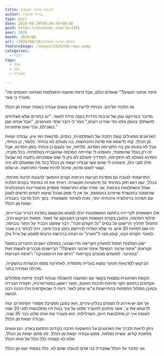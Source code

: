 ```yaml
---
title: איפה ארגוני האנסים?
author: נמרוד איזנברג
type: post
date: 2020-08-20T09:04:59+00:00
guid: https://aizenimr.com/?p=3381
year: 2020
month: 2020/08
url: /2020/08/20/איפה-ארגוני-האנסים/
featureImage: /images/2020/08/rape.webp
categories:
  - הומור
tags:
  - אונס
  - זעם
  - סאטירה

---
```

"איפה ארגוני הנשים?" שואלים כולם, אבל נדמה שישנה התעלמות מארגוני האנסים וזה מעורר בי צער.

אז הלכתי אליהם. נוכחתי לדעת שהם עושים עבודה באמת יוצאת מן הכלל.

מדובר בפרויקט ענק של ערבות הדדית בקנה מידה לאומי. "יש בחורים שלא מצליחים להשתלב באופן מלא כפי שהיינו רוצים," אמר לי דובר אחד הארגונים, "אבל אנחנו שם בשבילם, ובלי שום שיפוטיות."

הארגונים מפעילים קשת רחבה של השתלמויות, כנסים, סדנאות וימי עיון. עבודה יוצאת מן הכלל. קחו לדוגמא את סדנת ההכחשות, בה מעולם לא נכחתי. כלומר, כן נכחתי, אבל לא באותו זמן בה התקיימה הסדנא. סליחה, אני בעצם כן נכחתי בזמן הסדנא, אבל זה רק בגלל שהוזמנתי, והאמינו לי שהייתה הסכמה שהועברה בטלפתיה. בכל מקרה, הסדנא מעולם לא התקיימה, המדריך מעולם לא נתן לי שום אסמכתא כתובה (או שבעל פה) לגבי גילו, והאמינו לי שהם עשו עבודה יוצאת מן בכלל בכל מה שמעולם לא היה קשור לשום סדנא, שיכול להיות שאולי התרחשה. או שלא.

התרשמתי לטובה גם מסדנת חבישת הכיפות וקורס ההמשך להבעת חרטה מזויפת. בכלל, ישנו דגש חזק במיוחד על מיומנויות תקשורת. ראיתי את זה במיוחד בקורס הולכת שולל והשתלמות בעימות. אני מודה שלא התרשמתי מספיק מהאוריינות הטכנולוגית שהופגנה בהכשרת שיימינג בווטסאפ, אך אין לי ספק שככל שיצאו דגמים חדשים לשוק עם תמיכה ברזולוציה איכותית יותר, נזכה לשיפור משמעותי. בסך הכל מדובר בעבודה יוצאת מן הכלל.

אלו השואפים לקריירה בתחום המשפטנות יוכלו למצוא מבוקשם בסדנת דברור עבריינים, סילוף הסכמה, וכמובן בקורס האשמת הקורבן המבוקש עד מאוד. מפאת הביקוש הרב, התנהל תהליך הרישום על בסיס "כל הקודם זוכה", דבר שמעט הכביד על התור בכניסה. היו שם לפחות 30 איש. מי שלא הצליח להירשם בזמן קיבל פיצוי, ויכל לבחור בין שובר למועד הקורס הבא, קופון מנוי ל"הארץ" או הנחה ברכישת כרטיס למופע של אייל גולן.

ישנן המלצות חמות למועדון הקריאה הדו שבועי, במהלכו יושבים החברים במעגל וקוראים "איפה ארגוני הנשים? איפה ארגוני הנשים?!" הביישנים מבכרים לעשות זאת בטוויטר. לפעמים מגוונים בקריאות "הרסו את הרומנטיקה" ו"איפה הצניעות".

הביקוש לסדנאות הנוער נמצא בעלייה מתמדת. לאחרונה נוספו הכשרות בהשקייה, מהילה ועמידה בתור.

הקשת הארגונית נמצאת בקשר עם המועצה להשכלה גבוהה לצורך פיתוח מסלולים אקדמים בתחום חקר ופיתוח תרבות האונס, תואר ראשון בפטריארכיה, תעודת הטרדה וכמובן מסלול התמחות בהתיישנות ע"ש יצחק לאור. דווח לי שבאקדמיה גילו הבנה רבה לנושא.

אך אם יש אירוע לו מצפים בכליון עיניים, הוא כמובן פסטיבל מספרי הסיפורים. קחו לדוגמא את ע', אשר מתכוון להעביר סלוט על איך בנות היו מתלבשות לפני 20 שנה לעומת איך הן מתלבשות היום, השרלילות. הוא מעביר את אותו סלוט כבר 35 שנה. עבודה יוצאת מן הכלל.

ניתן לראות ולברך את הארגונים על ההשקעה הרבה בקידום התחום בארץ. הם עושים מלאכת קודש. עשייה נפלאה. ממש עבודה יוצאת מן הכלל. לא סתם יוצאת מן הכלל, אלא לא קשורה כלל וכלל אל אותו הכלל.

אני מדבר על הכלל שמבדיל בני אדם לכאלה שהם לא. כלל באמת יוצא מן הכלל.